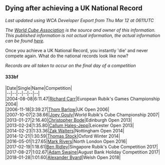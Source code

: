 ## Dying after achieving a UK National Record 

*Last updated using WCA Developer Export from Thu Mar 12 at 0611UTC*

*The [World Cube Association](https://www.worldcubeassociation.org) is the source and owner of this information. This published information is not actual information, the actual information can be found [here](https://www.worldcubeassociation.org/results).*

Once you achieve a UK National Record, you instantly 'die' and never compete again. What do the national records look like now?

*Records are all taken to occur on the final day of a competition*

#### 333bf

|Date|Single|Name|Competition|  
|--|--|--|--|--|--|  
|2004-08-08|6:11.47|[Richard Carr](https://www.worldcubeassociation.org/persons/2004CARR01)|European Rubik's Games Championship 2004|  
|2006-11-18|3:39.27|[Thom Barlow](https://www.worldcubeassociation.org/persons/2006BARL01)|UK Open 2006|  
|2007-10-07|2:38.66|[Joey Gouly](https://www.worldcubeassociation.org/persons/2007GOUL01)|World Rubik's Cube Championship 2007|  
|2013-01-27|2:16.40|[Christopher Bode](https://www.worldcubeassociation.org/persons/2012BODE01)|Edinburgh Open 2013|  
|2013-02-24|1:35.80|[Callum Hales-Jepp](https://www.worldcubeassociation.org/persons/2012HALE01)|Leicester Open 2013|  
|2014-02-23|1:33.36|[Zak Walters](https://www.worldcubeassociation.org/persons/2013WALT01)|Nottingham Open 2014|  
|2014-12-21|1:30.59|[Thomas Stock](https://www.worldcubeassociation.org/persons/2011STOC01)|Oxford Winter 2014|  
|2016-05-01|1:27.65|[Mark Rivers](https://www.worldcubeassociation.org/persons/2015RIVE05)|North London Open 2016|  
|2017-02-19|1:18.61|[Ben Ridley](https://www.worldcubeassociation.org/persons/2016RIDL01)|Singapore Rubik's Cube Competition 2017|  
|2017-08-27|1:02.67|[Adam Swaine](https://www.worldcubeassociation.org/persons/2017SWAI01)|August Bank Holiday Competition 2017|  
|2018-01-28|1:01.60|[Alexander Byard](https://www.worldcubeassociation.org/persons/2018BYAR01)|Welsh Open 2018|  

